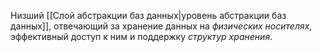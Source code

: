 Низший [[Слой абстракции баз данных|уровень абстракции баз данных]], отвечающий за хранение данных на *физических носителях*, эффективный доступ к ним и поддержку *структур хранения*.